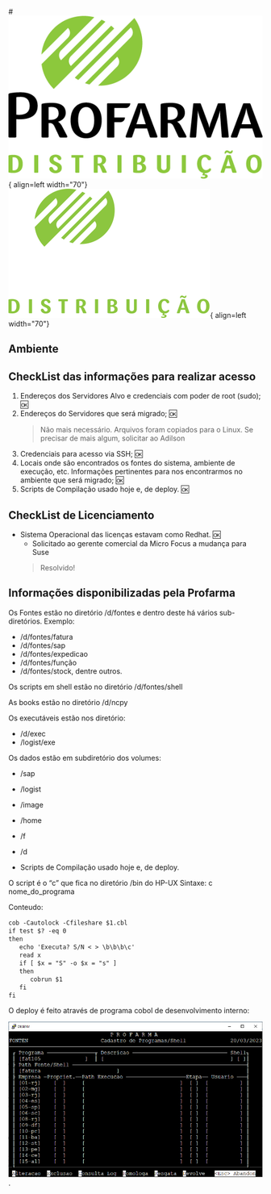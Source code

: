 #![](imgs/profarma_distribuicao.png#only-light){ align=left width="70"} ![](imgs/profarma_distribuicao-w.png#only-dark){ align=left width="70"}
## Ambiente
## CheckList das informações para realizar acesso
1. Endereços dos Servidores Alvo e credenciais com poder de root (sudo); :ok:
2. Endereços do Servidores que será migrado; :ok:
   >Não mais necessário. Arquivos foram copiados para o Linux. Se precisar de mais algum, solicitar ao Adilson
3. Credenciais para acesso via SSH; :ok: 
4. Locais onde são encontrados os fontes do sistema, ambiente de execução, etc. Informações pertinentes para nos encontrarmos no ambiente que será migrado; :ok: 
5. Scripts de Compilação usado hoje e, de deploy. :ok: 


## CheckList de Licenciamento
* Sistema Operacional das licenças estavam como Redhat. :ok:
    * Solicitado ao gerente comercial da Micro Focus a mudança para Suse
    > Resolvido!

## Informações disponibilizadas pela Profarma

Os Fontes estão no diretório /d/fontes e dentro deste há vários sub-diretórios. Exemplo:

* /d/fontes/fatura
* /d/fontes/sap
* /d/fontes/expedicao
* /d/fontes/função
* /d/fontes/stock, dentre outros.
 
Os scripts em shell estão no diretório /d/fontes/shell

As books estão no diretório /d/ncpy

Os executáveis estão nos diretório:
* /d/exec
* /logist/exe
 
Os dados estão em subdiretório dos volumes:
 
* /sap
* /logist
* /image
* /home
* /f
* /d

* Scripts de Compilação usado hoje e, de deploy.

O script é o “c” que fica no diretório /bin do HP-UX
Sintaxe: c nome_do_programa
 
Conteudo:
```
cob -Cautolock -Cfileshare $1.cbl
if test $? -eq 0
then
   echo 'Executa? S/N < > \b\b\b\c'
   read x
   if [ $x = "S" -o $x = "s" ]
   then
      cobrun $1
   fi
fi
```

O deploy é feito através de programa cobol de desenvolvimento interno:

![](imgs/image001.png "").
